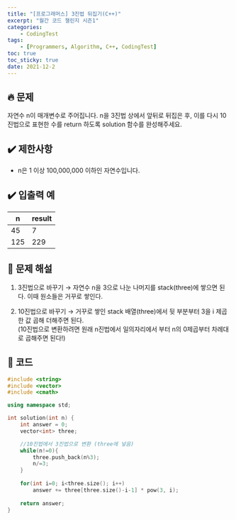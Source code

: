 ```yaml
---
title: "[프로그래머스] 3진법 뒤집기(C++)"
excerpt: "월간 코드 챌린지 시즌1"
categories: 
    - CodingTest
tags:
    - [Programmers, Algorithm, C++, CodingTest]
toc: true
toc_sticky: true
date: 2021-12-2
---
```


## 🔥 문제

자연수 n이 매개변수로 주어집니다. n을 3진법 상에서 앞뒤로 뒤집은 후, 이를 다시 10진법으로 표현한 수를 return 하도록 solution 함수를 완성해주세요.


## ✔️ 제한사항

- n은 1 이상 100,000,000 이하인 자연수입니다.


## ✔️ 입출력 예

|n|result|
|---|---|
|45|7|
|125|229|


## 🤔 문제 해설


1. 3진법으로 바꾸기
→ 자연수 n을 3으로 나눈 나머지를 stack(three)에 쌓으면 된다. 이때 원소들은 거꾸로 쌓인다.

1. 10진법으로 바꾸기
→ 거꾸로 쌓인 stack 배열(three)에서 뒷 부분부터 3을 i 제곱한 값 곱해 더해주면 된다. <br>(10진법으로 변환하려면 원래 n진법에서 일의자리에서 부터 n의 0제곱부터 차례대로 곱해주면 된다!)


## 👻 코드

```cpp
#include <string>
#include <vector>
#include <cmath>

using namespace std;

int solution(int n) {
    int answer = 0;
    vector<int> three;

    //10진법에서 3진법으로 변환 (three에 넣음)
    while(n!=0){
        three.push_back(n%3);
        n/=3;
    }
    
    for(int i=0; i<three.size(); i++)
        answer += three[three.size()-i-1] * pow(3, i);
    
    return answer;
}
```

